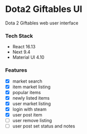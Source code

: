 # Dota2 Giftables UI

Dota 2 Giftables web user interface

### Tech Stack

- React 16.13
- Next 9.4
- Material UI 4.10

### Features

- [x] market search
- [x] item market listing
- [x] popular items
- [x] newly listed items
- [x] user market listing
- [x] login with steam
- [x] user post item
- [ ] user remove listing
- [ ] user post set status and notes
